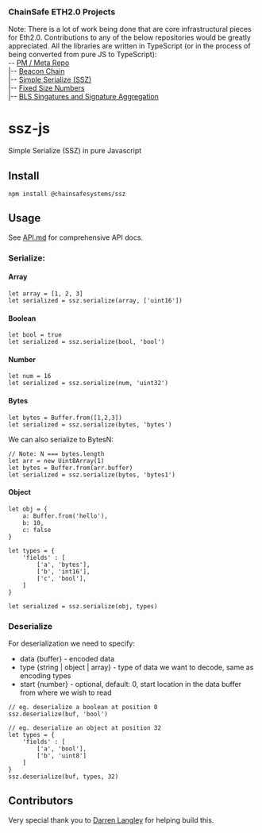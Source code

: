 ### ChainSafe ETH2.0 Projects

Note:
There is a lot of work being done that are core infrastructural pieces for Eth2.0. Contributions to any of the below repositories would be greatly appreciated. All the libraries are written in TypeScript (or in the process of being converted from pure JS to TypeScript):
<br />
\-- [PM / Meta Repo](https://github.com/ChainSafeSystems/Sharding)<br />
\|-- [Beacon Chain](https://github.com/ChainSafeSystems/lodestar_chain)<br />
\|-- [Simple Serialize (SSZ)](https://github.com/ChainSafeSystems/ssz-js)<br />
\|-- [Fixed Size Numbers](https://github.com/ChainSafeSystems/fixed-sized-numbers-ts/)<br />
\|-- [BLS Singatures and Signature Aggregation](https://github.com/ChainSafeSystems/bls-js)<br />

# ssz-js

Simple Serialize (SSZ) in pure Javascript

## Install

`npm install @chainsafesystems/ssz`

## Usage

See [API.md](API.md) for comprehensive API docs.

### Serialize:

#### Array
```
let array = [1, 2, 3]
let serialized = ssz.serialize(array, ['uint16'])
```

#### Boolean
```
let bool = true
let serialized = ssz.serialize(bool, 'bool')
```

#### Number
```
let num = 16
let serialized = ssz.serialize(num, 'uint32')
```

#### Bytes
```
let bytes = Buffer.from([1,2,3])
let serialized = ssz.serialize(bytes, 'bytes')
```

We can also serialize to BytesN:
```
// Note: N === bytes.length
let arr = new Uint8Array(1)
let bytes = Buffer.from(arr.buffer)
let serialized = ssz.serialize(bytes, 'bytes1')
```

#### Object
```
let obj = {
	a: Buffer.from('hello'),
	b: 10,
	c: false
}

let types = {
	'fields' : [
		['a', 'bytes'],
		['b', 'int16'],
		['c', 'bool'],
	]
}

let serialized = ssz.serialize(obj, types)
```

### Deserialize

For deserialization we need to specify:
- data {buffer} - encoded data
- type {string | object | array} - type of data we want to decode, same as encoding types
- start {number} - optional, default: 0, start location in the data buffer from where we wish to read
```
// eg. deserialize a boolean at position 0
ssz.deserialize(buf, 'bool')
```
```
// eg. deserialize an object at position 32
let types = {
    'fields' : [
        ['a', 'bool'],
        ['b', 'uint8']
    ]
}
ssz.deserialize(buf, types, 32)
```


## Contributors

Very special thank you to [Darren Langley](https://github.com/darrenlangley) for helping build this.
